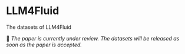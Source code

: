 # LLM4Fluid
The datasets of LLM4Fluid

📌 *The paper is currently under review. The datasets will be released as soon as the paper is accepted.*
